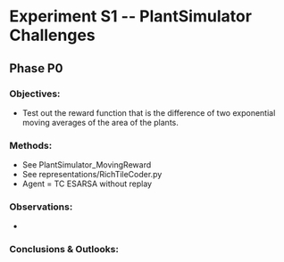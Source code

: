 #  Experiment S1 -- PlantSimulator Challenges

## Phase P0
### Objectives:
- Test out the reward function that is the difference of two exponential moving averages of the area of the plants.
### Methods:
- See PlantSimulator_MovingReward
- See representations/RichTileCoder.py
- Agent = TC ESARSA without replay
### Observations:
-

### Conclusions & Outlooks:

